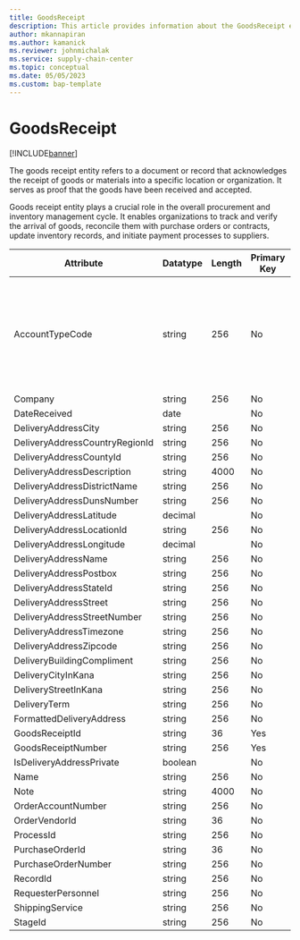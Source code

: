 ```yaml
---
title: GoodsReceipt
description: This article provides information about the GoodsReceipt entity.
author: mkannapiran
ms.author: kamanick
ms.reviewer: johnmichalak
ms.service: supply-chain-center
ms.topic: conceptual
ms.date: 05/05/2023
ms.custom: bap-template
---
```


# **GoodsReceipt**

[!INCLUDE[banner](../../includes/banner.md)]

The goods receipt entity refers to a document or record that acknowledges the receipt of goods or materials into a specific location or organization. It serves as proof that the goods have been received and accepted. 

Goods receipt entity plays a crucial role in the overall procurement and inventory management cycle. It enables organizations to track and verify the arrival of goods, reconcile them with purchase orders or contracts, update inventory records, and initiate payment processes to suppliers.


|	Attribute	|	Datatype	|	Length	|	Primary Key	|	Description	|
|---------------|--------|------|----------|-----------|
|	AccountTypeCode	|	string	|	256	|	No	|	Account type code indicates the type of account. An account could be Vendor, Customer etc.	|
|	Company	|	string	|	256	|	No	|	#N/A	|
|	DateReceived	|	date	|		|	No	|	#N/A	|
|	DeliveryAddressCity	|	string	|	256	|	No	|	#N/A	|
|	DeliveryAddressCountryRegionId	|	string	|	256	|	No	|	#N/A	|
|	DeliveryAddressCountyId	|	string	|	256	|	No	|	#N/A	|
|	DeliveryAddressDescription	|	string	|	4000	|	No	|	#N/A	|
|	DeliveryAddressDistrictName	|	string	|	256	|	No	|	#N/A	|
|	DeliveryAddressDunsNumber	|	string	|	256	|	No	|	#N/A	|
|	DeliveryAddressLatitude	|	decimal	|		|	No	|	#N/A	|
|	DeliveryAddressLocationId	|	string	|	256	|	No	|	#N/A	|
|	DeliveryAddressLongitude	|	decimal	|		|	No	|	#N/A	|
|	DeliveryAddressName	|	string	|	256	|	No	|	#N/A	|
|	DeliveryAddressPostbox	|	string	|	256	|	No	|	#N/A	|
|	DeliveryAddressStateId	|	string	|	256	|	No	|	#N/A	|
|	DeliveryAddressStreet	|	string	|	256	|	No	|	#N/A	|
|	DeliveryAddressStreetNumber	|	string	|	256	|	No	|	#N/A	|
|	DeliveryAddressTimezone	|	string	|	256	|	No	|	#N/A	|
|	DeliveryAddressZipcode	|	string	|	256	|	No	|	#N/A	|
|	DeliveryBuildingCompliment	|	string	|	256	|	No	|	#N/A	|
|	DeliveryCityInKana	|	string	|	256	|	No	|	#N/A	|
|	DeliveryStreetInKana	|	string	|	256	|	No	|	#N/A	|
|	DeliveryTerm	|	string	|	256	|	No	|	#N/A	|
|	FormattedDeliveryAddress	|	string	|	256	|	No	|	#N/A	|
|	GoodsReceiptId	|	string	|	36	|	Yes	|	#N/A	|
|	GoodsReceiptNumber	|	string	|	256	|	Yes	|	#N/A	|
|	IsDeliveryAddressPrivate	|	boolean	|		|	No	|	#N/A	|
|	Name	|	string	|	256	|	No	|	#N/A	|
|	Note	|	string	|	4000	|	No	|	#N/A	|
|	OrderAccountNumber	|	string	|	256	|	No	|	#N/A	|
|	OrderVendorId	|	string	|	36	|	No	|	#N/A	|
|	ProcessId	|	string	|	256	|	No	|	#N/A	|
|	PurchaseOrderId	|	string	|	36	|	No	|	#N/A	|
|	PurchaseOrderNumber	|	string	|	256	|	No	|	#N/A	|
|	RecordId	|	string	|	256	|	No	|	#N/A	|
|	RequesterPersonnel	|	string	|	256	|	No	|	#N/A	|
|	ShippingService	|	string	|	256	|	No	|	#N/A	|
|	StageId	|	string	|	256	|	No	|	#N/A	|
